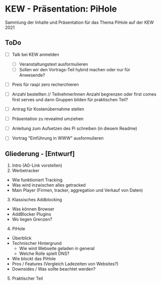 # KEW - Präsentation: PiHole

Sammlung der Inhalte und Präsentation für das Thema PiHole auf der KEW 2021


## ToDo

* [ ] Talk bei KEW anmelden 
  - [ ] Veranstaltungstext ausformulieren
  - [ ] Sollen wir den Vortrags-Teil hybrid machen oder nur für Anwesende?

* [ ] Preis für raspi zero recherchieren
* [ ] Anzahl bestellten // TeilnehmerInnen Anzahl begrenzen oder first comes first serves und dann Gruppen bilden für praktischen Teil?
* [ ] Antrag für Kostenübernahme stellen

* [ ] Präsentation zu revealmd umziehen
* [ ] Anleitung zum Aufsetzen des Pi schreiben (in diesem Readme) 
* [ ] Vortrag "Einführung in WWW" ausformulieren


## Gliederung - [Entwurf]
1. Intro (AG-Link vorstellen)
2. Werbetracker
  * Wie funktioniert Tracking
  * Was wird inzwischen alles getracked
  * Main Player (Firmen, tracker, aggregation und Verkauf von Daten)
3. Klassisches Addblocking
  * Was können Browser
  * AddBlocker Plugins
  * Wo liegen Grenzen?
4. PiHole
  * Überblick
  * Technischer Hintergrund
    - Wie wird Webseite geladen in general
    - Welche Rolle spielt DNS?
  * Wie blockt das PiHole
  * Pros / Features (Vergleich Ladezeiten von Websites?)
  * Downsides / Was sollte beachtet werden? 
5. Praktischer Teil
